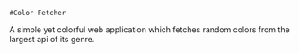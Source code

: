 	#Color Fetcher
	
A simple yet colorful web application which fetches random colors from the largest api of its genre.